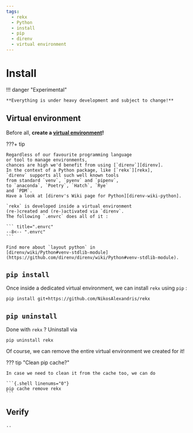 ```yaml
---
tags:
  - rekx
  - Python
  - install
  - pip
  - direnv
  - virtual environment
---
```


# Install

!!! danger "Experimental"

    **Everything is under heavy development and subject to change!**

## Virtual environment

Before all, **create a [virtual environment][venv]!**

[venv]: https://docs.python.org/3/library/venv.html

???+ tip

    Regardless of our favourite programming language
    or tool to manage environments,
    chances are high we'd benefit from using [`direnv`][direnv].
    In the context of a Python package, like [`rekx`][rekx],
    `direnv` supports all such well known tools
    from standard `venv`, `pyenv` and `pipenv`,
    to `anaconda`, `Poetry`, `Hatch`, `Rye`
    and `PDM`.
    Have a look at [direnv's Wiki page for Python][direnv-wiki-python].

    `rekx` is developed inside a virtual environment
    (re-)created and (re-)activated via `direnv`.
    The following `.envrc` does all of it :
    
    ``` title=".envrc"
    --8<-- ".envrc"
    ```

    Find more about `layout python` in
    [direnv/wiki/Python#venv-stdlib-module](https://github.com/direnv/direnv/wiki/Python#venv-stdlib-module).


## `pip install`

Once inside a dedicated virtual environment,
we can install `rekx` using `pip` : 

```{.shell linenums="0"}
pip install git+https://github.com/NikosAlexandris/rekx
```

## `pip uninstall`

Done with `rekx` ?  Uninstall via

```{.shell linenums="0"}
pip uninstall rekx
```

Of course,
we can remove the entire virtual environment we created for it!

??? tip "Clean pip cache?"

    In case we need to clean it from the cache too, we can do

    ```{.shell linenums="0"}
    pip cache remove rekx
    ```

## Verify

```{.shell linenums="0"}
..
```

[rekx]: https://github.com/NikosAlexandris/rekx

[direnv-wiki-python]: https://github.com/direnv/direnv/wiki/Python

[direnv]: https://direnv.net/
